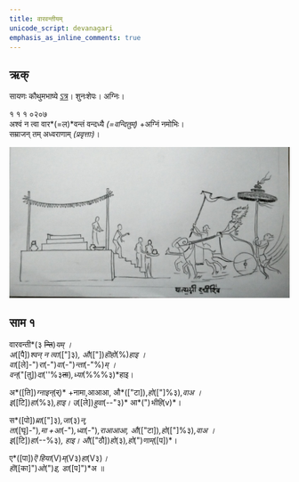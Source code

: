 ```yaml
---
title: वारवन्तीयम्
unicode_script: devanagari  
emphasis_as_inline_comments: true
---   
```


## ऋक्
सायणः कौथुमभाष्ये [ऽत्र](https://archive.org/details/SamaVedaSanhitaWithSayanabhashyaVolume1SatyavrataSamasrami1874bis/page/n155)। शुनःशेपः। अग्निः।

१ १ १ ०२०७  
अश्वं न त्वा वार*(=ल)*वन्तं वन्दध्यै *(=वन्दितुम्)* +अग्निं नमोभिः।  
सम्राजन् तम् अध्वराणाम् *(प्रवृत्ताः)*।

![](../images/agni-on-a-ram-drawn-charriot-speeding-towards-the-vedI.jpg)


## साम १
<div class="audioEmbed"  caption="रामानुजार्यः 1974 " src="https://archive
.org/download/jaiminIya-sAma-gAna-paravastu-tradition-rAmAnuja/vAravantIyam.mp3"></div>
<div class="audioEmbed"  caption="गोपालार्यः 2015  " src="https://archive
.org/download/jaiminIya-sAma-gAna-paravastu-tradition-gopAla-2015/vAravantIyam.mp3"></div>
<div class="audioEmbed"  caption="गोपाल-विश्वासयोर् अनुवचनम् 2018  " src="https://archive
.org/download/jaiminIya-sAma-gAna-paravastu-tradition-anuvachanam-gopAla-vishvAsa-2018/vAravantIyam.mp3"></div>

वारवन्ती*(३ ~~न्ति~~)*यम् ।  
अ*([पै])*श्वन् न त्वा*(["]३)*, औ*(["])*हॊहो*(%)*हाइ ।  
वा*([ले]-")*रा*(-")*वा*(-")*न्ता*(-"%)*म् ।  
वन्*("[तु])*दा*(''%३~~ता~~)*,ध्या*(%%%३)*हाइ।

अ*([ति])*ग्नाइन्*(~~र्~~)* +नामा,आआआ, औ*(["टा]),*हो*(["]%३)*,वाअ ।  
इ*([टि])*हा*(%३)*,हाइ। उ*([ले])*हुवा*(--"३)* आ*(")*भीहि*(v)*।

स*([पो])*म्रा*(["]३)*,जा*(३)*न्,  
ता*([घृ]-")*,मा +आ*(-")*,ध्वा*(-")*,राआआआ, औ*(["टा])*,हो*(["]%३)*,वाअ ।  
इ*([टि])*हा*(--%३)*, हाइ। औ*(["ठौ])*हो*(३)*,हो*(")*णाम्*([प])*।
  
ए*([पा])*ऎ हिया*(V)*म्*(V३)*हा*(V३)*।  
हॊ*([का]")*ओ*(")*इ, डा*([प]")*अ ॥  

